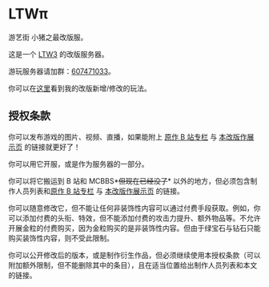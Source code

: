 # LTWπ
游艺街 小猪之最改版服。

这是一个 [LTW3](https://github.com/Hex-Dragon/LTW3) 的改版服务器。

游玩服务器请加群：[607471033](https://jq.qq.com/?_wv=1027&k=riOZLTPw)。

你可以在[这里](https://www.pigest.top/2023/server/)看到我的改版新增/修改的玩法。

## 授权条款

你可以发布游戏的图片、视频、直播，如果能附上 [原作 B 站专栏](https://www.bilibili.com/read/cv21354706) 与 [本改版作展示页](https://www.pigest.top/2023/server/) 的链接就更好了！

你可以用它开服，或是作为服务器的一部分。

你可以将它搬运到 B 站和 MCBBS*~~但现在已经没了~~* 以外的地方，但必须包含制作人员列表和[原作 B 站专栏](https://www.bilibili.com/read/cv21354706) 与 [本改版作展示页](https://www.pigest.top/2023/server/) 的链接。

你可以随意修改它，但不能让任何非装饰性内容可以通过付费手段获取。例如，你可以添加付费的头衔、特效，但不能添加付费的攻击力提升、额外物品等。不允许开展金粒的付费购买，因为金粒购买的是非装饰性内容。但由于绿宝石与钻石只能购买装饰性内容，则不受此限制。

你可以公开修改后的版本，或是制作衍生作品，但必须继续使用本授权条款（可以附加额外限制，但不能删除其中的条目），且在适当位置给出制作人员列表和本文的链接。
